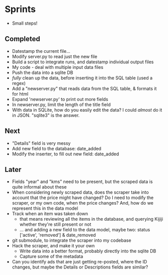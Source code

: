 # Sprints

* Small steps!

## Completed

* Datestamp the current file...
* Modify server.py to read just the new file
* Build a script to integrate runs, and datestamp individual output files
* My code - deal with multiple input data files
* Push the data into a sqlite DB
* *fully* clean up the data, before inserting it into the SQL table (used a regex)
* Add a "newserver.py" that reads data from the SQL table, & formats it for html
* Expand 'newserver.py' to print out more fields
* In newserver.py, limit the length of the title field
* With data in SQLite, how do you easily edit the data? I could *almost* do it in JSON. "sqlite3" is the answer.

## Next

* "Details" field is very messy
* Add new field to the database: date_added
* Modify the inserter, to fill out new field: date_added

## Later

* Fields "year" and "kms" need to be present, but the scraped data is quite informal about these
* When considering newly scraped data, does the scraper take into account that the price might have changed? Do I need to modify the scraper, or my own code, when the price changes?  And, how do we represent this in the data model
* Track when an item was taken down 
    * that means reviewing all the items in the database, and querying Kijiji whether they're still present or not
    * ... and adding a new field to the data model, maybe two: status ['active', 'removed'] & date_removed
* git submodule, to integrate the scraper into my codebase
* Hack the scraper, and make it your own
    * Write data into a better format, probably directly into the sqlite DB
    * Capture some of the metadata
* Can you identify ads that are just getting re-posted, where the ID changes, but maybe the Details or Descriptions fields are similar?
